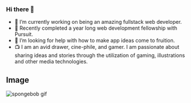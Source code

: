 ### Hi there 👋


 - 🔭 I’m currently working on being an amazing fullstack web developer. 
 - 🌱 Recently completed a year long web development fellowship with Pursuit.
 - 🤔 I’m looking for help with how to make app ideas come to fruition.
 - 📺 I am an avid drawer, cine-phile, and gamer. I am passionate about
 sharing ideas and stories through the utilization of gaming, illustrations 
 and other media technologies.




## Image

![spongebob gif](https://media1.giphy.com/media/3o6wNIV9FP28JIleyk/giphy.gif)
